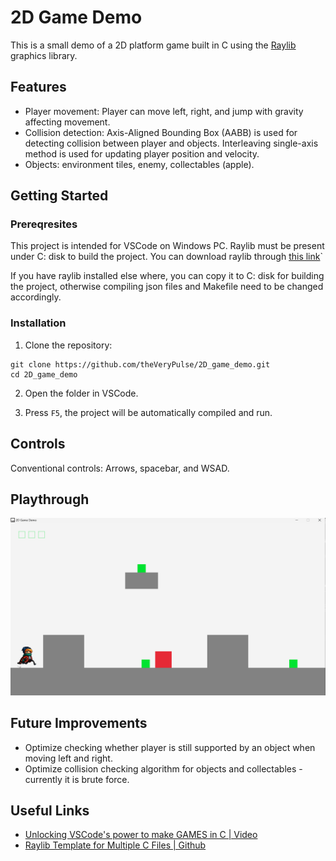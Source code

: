 # 2D Game Demo

This is a small demo of a 2D platform game built in C using the [Raylib](https://www.raylib.com/index.html) graphics library.

## Features
- Player movement: Player can move left, right, and jump with gravity affecting movement.
- Collision detection: Axis-Aligned Bounding Box (AABB) is used for detecting collision between player and objects. Interleaving single-axis method is used for updating player position and velocity.
- Objects: environment tiles, enemy, collectables (apple).

## Getting Started
### Prereqresites
This project is intended for VSCode on Windows PC. Raylib must be present under C: disk to build the project. You can download raylib through [this link](https://www.raylib.com/index.html)`

If you have raylib installed else where, you can copy it to C: disk for building the project, otherwise compiling json files and Makefile need to be changed accordingly.

### Installation
1. Clone the repository:
```shell
git clone https://github.com/theVeryPulse/2D_game_demo.git
cd 2D_game_demo
```
2. Open the folder in VSCode.

3. Press `F5`, the project will be automatically compiled and run.

## Controls
Conventional controls: Arrows, spacebar, and WSAD.

## Playthrough
![Playthrough](resources/play_through.gif)

## Future Improvements
- Optimize checking whether player is still supported by an object when moving left and right.
- Optimize collision checking algorithm for objects and collectables - currently it is brute force.

## Useful Links
- [Unlocking VSCode's power to make GAMES in C | Video](https://www.youtube.com/watch?v=xWWqhQ1JnvE&t=72s)
- [Raylib Template for Multiple C Files | Github](https://github.com/AndrewHamel111/raylib-VSCode-Template)